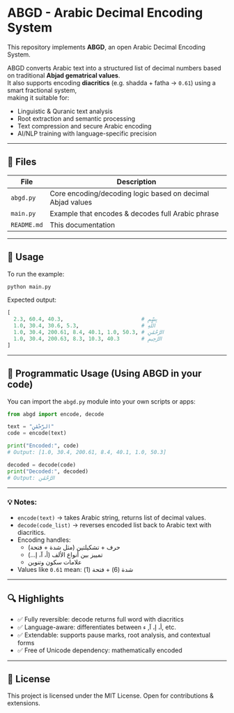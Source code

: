 
# ABGD - Arabic Decimal Encoding System

This repository implements **ABGD**, an open Arabic Decimal Encoding System.

ABGD converts Arabic text into a structured list of decimal numbers based on traditional **Abjad gematrical values**.  
It also supports encoding **diacritics** (e.g. shadda + fatha → `0.61`) using a smart fractional system,  
making it suitable for:

- Linguistic & Quranic text analysis  
- Root extraction and semantic processing  
- Text compression and secure Arabic encoding  
- AI/NLP training with language-specific precision

---

## 📂 Files

| File        | Description                                              |
|-------------|----------------------------------------------------------|
| `abgd.py`   | Core encoding/decoding logic based on decimal Abjad values |
| `main.py`   | Example that encodes & decodes full Arabic phrase         |
| `README.md` | This documentation                                       |

---

## 🚀 Usage

To run the example:

```bash
python main.py
```

Expected output:

```python
[
  2.3, 60.4, 40.3,                         # بِسْمِ
  1.0, 30.4, 30.6, 5.3,                    # اللَّهِ
  1.0, 30.4, 200.61, 8.4, 40.1, 1.0, 50.3, # الرَّحْمَٰنِ
  1.0, 30.4, 200.63, 8.3, 10.3, 40.3       # الرَّحِيمِ
]
```

---

## 🧪 Programmatic Usage (Using ABGD in your code)

You can import the `abgd.py` module into your own scripts or apps:

```python
from abgd import encode, decode

text = "الرَّحْمَٰنِ"
code = encode(text)

print("Encoded:", code)
# Output: [1.0, 30.4, 200.61, 8.4, 40.1, 1.0, 50.3]

decoded = decode(code)
print("Decoded:", decoded)
# Output: الرَّحْمَٰنِ
```

---

### 💡 Notes:

- `encode(text)` → takes Arabic string, returns list of decimal values.
- `decode(code_list)` → reverses encoded list back to Arabic text with diacritics.
- Encoding handles:
  - حرف + تشكيلتين (مثل شدة + فتحة)
  - تمييز بين أنواع الألف (أ، آ، إ...)
  - علامات سكون وتنوين
- Values like `0.61` mean: شدة (6) + فتحة (1)

---

## 🔍 Highlights

- ✅ Fully reversible: decode returns full word with diacritics  
- ✅ Language-aware: differentiates between أ، إ، آ, ء, etc.  
- ✅ Extendable: supports pause marks, root analysis, and contextual forms  
- ✅ Free of Unicode dependency: mathematically encoded

---

## 📜 License

This project is licensed under the MIT License.
Open for contributions & extensions.

